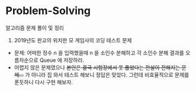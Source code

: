 # Problem-Solving
알고리즘 문제 풀이 및 정리

1. 2019년도 판교의 위치한 모 게임사의 코딩 테스트 문제
- 문제: 어떠한 정수 n 을 입력했을때 n 을 소인수 분해하고 각 소인수 분해 결과를 오름차순으로 Queue 에 저장하라.
- 어렵지 않은 문제였으나 ~~본인은 결국 시험장에서 못 풀었다는 전설이 전해지는 문제...~~ 가 아니라 집 와서 테스트 해보니 정답은 맞았다. 그런데 비효율적으로 문제를 푼듯하니 다시 구현 해보자. 
